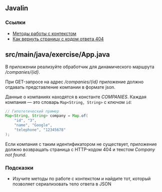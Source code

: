 ## Javalin

### Ссылки

* [Методы работы с контекстом](https://javalin.io/documentation#context)
* [Как вернуть страницу с кодом ответа 404](https://javalin.io/documentation#notfoundresponse)

## src/main/java/exercise/App.java

В приложении реализуйте обработчик для динамического маршрута */companies/{id}*.

При GET-запросе на адрес */companies/{id}* приложение должно отдавать представление компании в формате json.

Данные о компаниях находятся в константе *COMPANIES*. Каждая компания — это словарь `Map<String, String>` с ключом `id`:

```java
// Гипотетический пример
Map<String, String> company = Map.of(
    "id", "3",
    "name", "Google",
    "telephone", "12345678"
);
```

Если компания с таким идентификатором не существует, приложение должно возвращать страница с HTTP-кодом 404 и текстом *Company not found*.

### Подсказки

* Изучите методы по работе с контекстом и найдите тот, который позволяет сериализовать тело ответа в JSON
